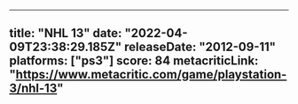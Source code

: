 
---
title: "NHL 13"
date: "2022-04-09T23:38:29.185Z"
releaseDate: "2012-09-11"
platforms: ["ps3"]
score: 84
metacriticLink: "https://www.metacritic.com/game/playstation-3/nhl-13"
---
